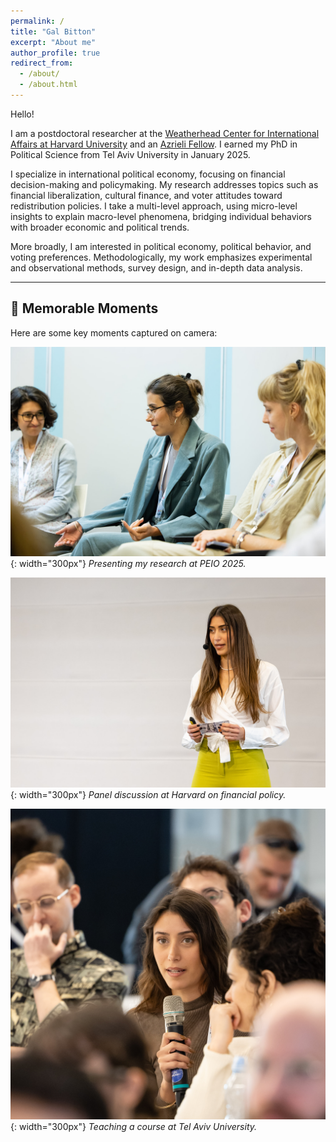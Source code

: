 ```yaml
---
permalink: /
title: "Gal Bitton"
excerpt: "About me"
author_profile: true
redirect_from: 
  - /about/
  - /about.html
---
```


Hello!

I am a postdoctoral researcher at the [Weatherhead Center for International Affairs at Harvard University](https://www.wcfia.harvard.edu) and an [Azrieli Fellow](https://azrielifoundation.org/fellows/directory/). I earned my PhD in Political Science from Tel Aviv University in January 2025.

I specialize in international political economy, focusing on financial decision-making and policymaking. My research addresses topics such as financial liberalization, cultural finance, and voter attitudes toward redistribution policies. I take a multi-level approach, using micro-level insights to explain macro-level phenomena, bridging individual behaviors with broader economic and political trends.

More broadly, I am interested in political economy, political behavior, and voting preferences. Methodologically, my work emphasizes experimental and observational methods, survey design, and in-depth data analysis.

---

## 📸 Memorable Moments

Here are some key moments captured on camera:

![PEIO Conference 2025](photo1.jpg){: width="300px"}
*Presenting my research at PEIO 2025.*

![Panel at Harvard](photo2.jpg){: width="300px"}
*Panel discussion at Harvard on financial policy.*

![Teaching at Tel Aviv University](photo3.jpg){: width="300px"}
*Teaching a course at Tel Aviv University.*
